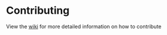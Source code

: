 # Contributing

View the [wiki](https://github.com/Wall-Dough/kihara-projects/wiki) for more detailed information on how to contribute
